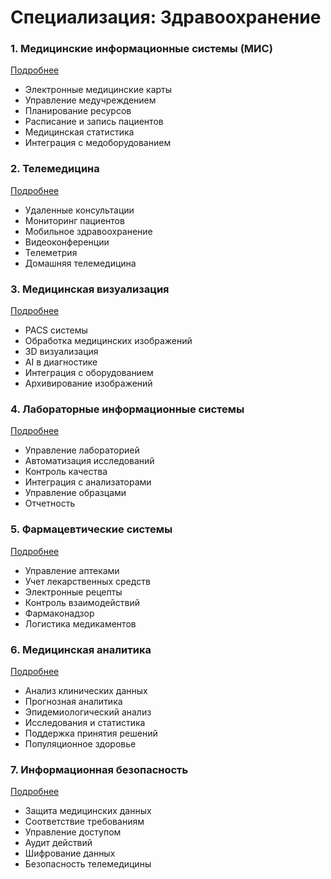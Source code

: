 # Специализация: Здравоохранение

### 1. Медицинские информационные системы (МИС)
[Подробнее](/specializations/healthcare/mis/index.md)
- Электронные медицинские карты
- Управление медучреждением
- Планирование ресурсов
- Расписание и запись пациентов
- Медицинская статистика
- Интеграция с медоборудованием

### 2. Телемедицина
[Подробнее](/specializations/healthcare/telemedicine/index.md)
- Удаленные консультации
- Мониторинг пациентов
- Мобильное здравоохранение
- Видеоконференции
- Телеметрия
- Домашняя телемедицина

### 3. Медицинская визуализация
[Подробнее](/specializations/healthcare/imaging/index.md)
- PACS системы
- Обработка медицинских изображений
- 3D визуализация
- AI в диагностике
- Интеграция с оборудованием
- Архивирование изображений

### 4. Лабораторные информационные системы
[Подробнее](/specializations/healthcare/lis/index.md)
- Управление лабораторией
- Автоматизация исследований
- Контроль качества
- Интеграция с анализаторами
- Управление образцами
- Отчетность

### 5. Фармацевтические системы
[Подробнее](/specializations/healthcare/pharma/index.md)
- Управление аптеками
- Учет лекарственных средств
- Электронные рецепты
- Контроль взаимодействий
- Фармаконадзор
- Логистика медикаментов

### 6. Медицинская аналитика
[Подробнее](/specializations/healthcare/analytics/index.md)
- Анализ клинических данных
- Прогнозная аналитика
- Эпидемиологический анализ
- Исследования и статистика
- Поддержка принятия решений
- Популяционное здоровье

### 7. Информационная безопасность
[Подробнее](/specializations/healthcare/security/index.md)
- Защита медицинских данных
- Соответствие требованиям
- Управление доступом
- Аудит действий
- Шифрование данных
- Безопасность телемедицины
